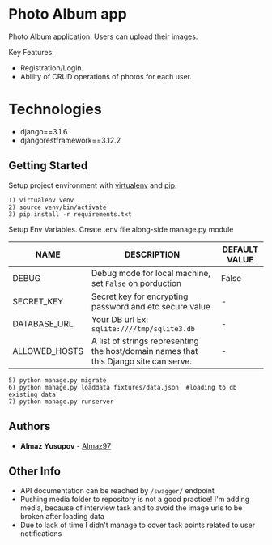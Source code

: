 # Photo Album app

Photo Album application. Users can upload their images.

Key Features:
* Registration/Login. 
* Ability of CRUD operations of photos for each user.

# Technologies
* django==3.1.6
* djangorestframework==3.12.2


## Getting Started

Setup project environment with [virtualenv](https://virtualenv.pypa.io) and [pip](https://pip.pypa.io).
```
1) virtualenv venv
2) source venv/bin/activate
3) pip install -r requirements.txt
```
Setup Env Variables. Create .env file along-side manage.py module

|    NAME   |                      DESCRIPTION                      |DEFAULT VALUE|
|-----------|-------------------------------------------------------|-------------|
|DEBUG      |Debug mode for local machine, set `False` on porduction|     False    |
|SECRET_KEY |Secret key for encrypting password and etc secure value|  - |
|DATABASE_URL |Your DB url Ex: `sqlite:////tmp/sqlite3.db`| - |
|ALLOWED_HOSTS | A list of strings representing the host/domain names that this Django site can serve. | - |

```
5) python manage.py migrate 
6) python manage.py loaddata fixtures/data.json  #loading to db existing data
7) python manage.py runserver 
```


## Authors

* **Almaz Yusupov** - [Almaz97](https://github.com/Almaz97)


## Other Info

* API documentation can be reached by `/swagger/` endpoint
* Pushing media folder to repository is not a good practice! I'm adding 
media, because of interview task and to avoid the image urls to be broken after loading data
* Due to lack of time I didn't manage to cover task points related to user notifications
